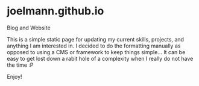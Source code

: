 # joelmann.github.io
Blog and Website

This is a simple static page for updating my current skills, projects, and anything I am interested in. I decided to do the formatting manually as opposed to using a CMS or framework to keep things simple... It can be easy to get lost down a rabit hole of a complexity when I really do not have the time :P

Enjoy!
